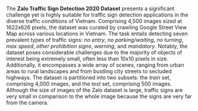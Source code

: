 The **Zalo Traffic Sign Detection 2020 Dataset** presents a significant challenge yet is highly suitable for traffic sign detection applications in the diverse traffic conditions of Vietnam. Comprising 4,500 images sized at 1622x626 pixels, the dataset was curated by crawling Google Street View Map across various locations in Vietnam. The task entails detecting seven prevalent types of traffic signs: *no entry*, *no parking/waiting*, *no turning*, *max speed*, *other prohibition signs*, *warning*, and *mandatory*. Notably, the dataset poses considerable challenges due to the majority of objects of interest being extremely small, often less than 10x10 pixels in size. Additionally, it encompasses a wide array of scenes, ranging from urban areas to rural landscapes and from bustling city streets to secluded highways. The dataset is partitioned into two subsets: the *train* set, comprising 4,000 images, and the *test* set, comprising 500 images. Although the size of images of the Zalo dataset is large, traffic signs are very small in comparison to the whole image because the signs are very far from the camera.